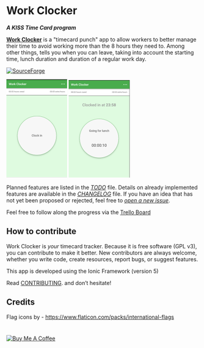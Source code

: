 # Work Clocker

***A KISS Time Card program***

[**Work Clocker**](https://github.com/Ribeiro-Tiago/work-clocker) is a "timecard punch" app to allow workers to better manage their time to 
avoid working more than the 8 hours they need to. Among other things, tells you when you can leave, taking into account the starting time, 
lunch duration and duration of a regular work day.

[![SourceForge](https://img.shields.io/github/downloads/Ribeiro-Tiago/work-clocker/total.svg?style=social)](https://github.com/Ribeiro-Tiago/work-clocker)

[![Screenshot](screenshots/1.png)](screenshots/1.png)
[![Screenshot](screenshots/2.png)](screenshots/2.png)

Planned features are listed in the [*TODO*](TODO) file. Details on already implemented features are available in the  [*CHANGELOG*](CHANGELOG) file. 
If you have an idea that has not yet been proposed or rejected, feel free to [*open a new issue*](https://github.com/Ribeiro-Tiago/work-clocker/issues/new).

Feel free to follow along the progress via the [Trello Board](https://trello.com/b/dL9u8PDW/work-clocker)

## How to contribute

Work Clocker is *your* timecard tracker. Because it is free software (GPL v3), you can contribute to make it better. 
New contributors are always welcome, whether you write code, create resources, report bugs, or suggest features.

This app is developed using the Ionic Framework (version 5)

Read [CONTRIBUTING](https://github.com/Ribeiro-Tiago/work-clocker/blob/master/CONTRIBUTING.md). and don’t hesitate!

## Credits
Flag icons by - https://www.flaticon.com/packs/international-flags

# 
<a href="https://www.buymeacoffee.com/ribeirotiago" target="_blank"><img src="https://cdn.buymeacoffee.com/buttons/default-violet.png" alt="Buy Me A Coffee" style="height: 51px !important;width: 217px !important;" ></a>

